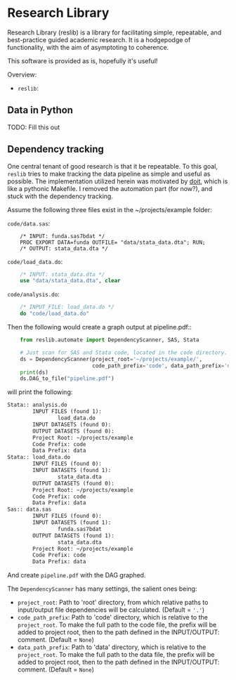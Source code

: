 # Research Library

Research Library (reslib) is a library for facilitating simple, repeatable, and best-practice guided academic research.
It is a hodgepodge of functionality, with the aim of asymptoting to coherence.

This software is provided as is, hopefully it's useful!

Overview:
   * `reslib`:


## Data in Python
TODO: Fill this out


## Dependency tracking
One central tenant of good research is that it be repeatable.
To this goal, `reslib` tries to make tracking the data pipeline as simple and useful as possible.
The implementation utilized herein was motivated by [doit](https://pydoit.org/usecases.html), which is like a pythonic Makefile.
I removed the automation part (for now?), and stuck with the dependency tracking.


Assume the following three files exist in the ~/projects/example folder:

``code/data.sas``:

```sas
    /* INPUT: funda.sas7bdat */
    PROC EXPORT DATA=funda OUTFILE= "data/stata_data.dta"; RUN;
    /* OUTPUT: stata_data.dta */
```

``code/load_data.do``:

```stata
    /* INPUT: stata_data.dta */
    use "data/stata_data.dta", clear
```

``code/analysis.do``:

```stata
    /* INPUT_FILE: load_data.do */
    do "code/load_data.do"
```

Then the following would create a graph output at pipeline.pdf::

```python
    from reslib.automate import DependencyScanner, SAS, Stata

    # Just scan for SAS and Stata code, located in the code directory.
    ds = DependencyScanner(project_root='~/projects/example/',
                           code_path_prefix='code', data_path_prefix='data')
    print(ds)
    ds.DAG_to_file("pipeline.pdf")
```

will print the following:

```txt
Stata:: analysis.do
        INPUT FILES (found 1):
                load_data.do
        INPUT DATASETS (found 0):
        OUTPUT DATASETS (found 0):
        Project Root: ~/projects/example
        Code Prefix: code
        Data Prefix: data
Stata:: load_data.do
        INPUT FILES (found 0):
        INPUT DATASETS (found 1):
                stata_data.dta
        OUTPUT DATASETS (found 0):
        Project Root: ~/projects/example
        Code Prefix: code
        Data Prefix: data
Sas:: data.sas
        INPUT FILES (found 0):
        INPUT DATASETS (found 1):
                funda.sas7bdat
        OUTPUT DATASETS (found 1):
                stata_data.dta
        Project Root: ~/projects/example
        Code Prefix: code
        Data Prefix: data
```

And create ``pipeline.pdf`` with the DAG graphed.


The ``DependencyScanner`` has many settings, the salient ones being:

  - `project_root`: Path to 'root' directory, from which relative paths to input/output file dependencies will be calculated. (Default = ``'.'``)
  - `code_path_prefix`: Path to 'code' directory, which is relative to the `project_root`. To make the full path to the code file, the prefix will be added to project root, then to the path defined in the INPUT/OUTPUT: comment. (Default = ``None``)
  - `data_path_prefix`: Path to 'data' directory, which is relative to the `project_root`. To make the full path to the data file, the prefix will be added to project root, then to the path defined in the INPUT/OUTPUT: comment. (Default = ``None``)
